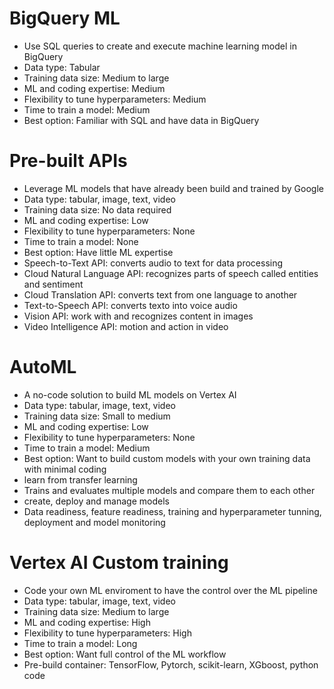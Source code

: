 # BigQuery ML

- Use SQL queries to create and execute machine learning model in BigQuery
- Data type: Tabular
- Training data size: Medium to large
- ML and coding expertise: Medium
- Flexibility to tune hyperparameters: Medium
- Time to train a model: Medium
- Best option: Familiar with SQL and have data in BigQuery

# Pre-built APIs
- Leverage ML models that have already been build and trained by Google
- Data type: tabular, image, text, video
- Training data size: No data required
- ML and coding expertise: Low
- Flexibility to tune hyperparameters: None
- Time to train a model: None
- Best option: Have little ML expertise
- Speech-to-Text API: converts audio to text for data processing
- Cloud Natural Language API: recognizes parts of speech called entities and sentiment
- Cloud Translation API: converts text from one language to another
- Text-to-Speech API: converts texto into voice audio
- Vision API: work with and recognizes content in images
- Video Intelligence API: motion and action in video

# AutoML
- A no-code solution to build ML models on Vertex AI
- Data type: tabular, image, text, video
- Training data size: Small to medium
- ML and coding expertise: Low
- Flexibility to tune hyperparameters: None
- Time to train a model: Medium
- Best option: Want to build custom models with your own training data with minimal coding
- learn from transfer learning
- Trains and evaluates multiple models and compare them to each other
- create, deploy and manage models
- Data readiness, feature readiness, training and hyperparameter tunning, deployment and model monitoring

# Vertex AI Custom training
- Code your own ML enviroment to have the control over the ML pipeline
- Data type: tabular, image, text, video
- Training data size: Medium to large
- ML and coding expertise: High
- Flexibility to tune hyperparameters: High
- Time to train a model: Long
- Best option: Want full control of the ML workflow
- Pre-build container: TensorFlow, Pytorch, scikit-learn, XGboost, python code